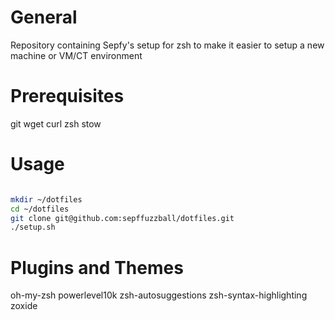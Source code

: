 # General
Repository containing Sepfy's setup for zsh to make it easier to setup a new machine or VM/CT environment

# Prerequisites

git
wget
curl
zsh
stow

# Usage

```zsh

mkdir ~/dotfiles
cd ~/dotfiles
git clone git@github.com:sepffuzzball/dotfiles.git
./setup.sh

```

# Plugins and Themes

oh-my-zsh
powerlevel10k
zsh-autosuggestions
zsh-syntax-highlighting
zoxide
